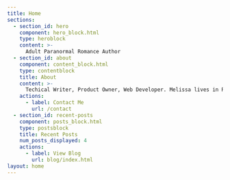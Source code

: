```yaml
---
title: Home
sections:
  - section_id: hero
    component: hero_block.html
    type: heroblock
    content: >-
      Adult Paranormal Romance Author
  - section_id: about
    component: content_block.html
    type: contentblock
    title: About
    content: >-
      Techical Writer, Product Owner, Web Developer. Melissa lives in Regina, Saskatchewan; the capital city that feels like a small town. 
    actions:
      - label: Contact Me
        url: /contact
  - section_id: recent-posts
    component: posts_block.html
    type: postsblock
    title: Recent Posts
    num_posts_displayed: 4
    actions:
      - label: View Blog
        url: blog/index.html
layout: home
---
```

